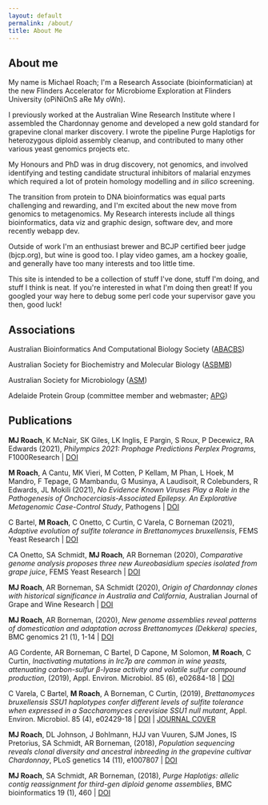 ```yaml
---
layout: default
permalink: /about/
title: About Me
---
```


## About me

My name is Michael Roach; I'm a Research Associate (bioinformatician) at the new Flinders Accelerator for Microbiome 
Exploration at Flinders University (oPiNiOnS aRe My oWn). 

I previously worked at the Australian Wine Research Institute where I assembled the Chardonnay genome and developed a
new gold standard for grapevine clonal marker discovery. I wrote the pipeline Purge Haplotigs for heterozygous diploid
assembly cleanup, and contributed to many other various yeast genomics projects etc.

My Honours and PhD was in drug discovery, not genomics, and involved identifying and testing candidate structural 
inhibitors of malarial enzymes which required a lot of protein homology modelling and _in silico_ screening.

The transition from protein to DNA bioinformatics was equal parts challenging and rewarding, and I'm excited about the
new move from genomics to metagenomics. My Research interests include all things bioinformatics, data viz and graphic 
design, software dev, and more recently webapp dev.

Outside of work I'm an enthusiast brewer and BCJP certified beer judge (bjcp.org), but wine is good too.
I play video games, am a hockey goalie, and generally have too many interests and too little time.

This site is intended to be a collection of stuff I've done, stuff I'm doing, and stuff I think is neat. 
If you're interested in what I'm doing then great!
If you googled your way here to debug some perl code your supervisor gave you then, good luck!

## Associations

Australian Bioinformatics And Computational Biology Society ([ABACBS](https://www.abacbs.org))

Australian Society for Biochemistry and Molecular Biology ([ASBMB](https://www.asbmb.org.au))

Australian Society for Microbiology ([ASM](https://www.theasm.org.au/))

Adelaide Protein Group (committee member and webmaster; [APG](https://apg.asn.au))
 

## Publications

__MJ Roach__, K McNair, SK Giles, LK Inglis, E Pargin, S Roux, P Decewicz, RA Edwards
(2021),
_Philympics 2021: Prophage Predictions Perplex Programs_,
F1000Research | [DOI](https://doi.org/10.12688/f1000research.54449.1)

__M Roach__, A Cantu, MK Vieri, M Cotten, P Kellam, M Phan, L Hoek, M Mandro, F Tepage, G Mambandu, G Musinya, A Laudisoit, R Colebunders, R Edwards, JL Mokili
(2021),
_No Evidence Known Viruses Play a Role in the Pathogenesis of Onchocerciasis-Associated Epilepsy. An Explorative Metagenomic Case-Control Study_,
Pathogens | [DOI](https://doi.org/10.3390/pathogens10070787)

C Bartel, __M Roach__, C Onetto, C Curtin, C Varela, C Borneman
(2021),
_Adaptive evolution of sulfite tolerance in Brettanomyces bruxellensis_,
FEMS Yeast Research | 
[DOI](https://doi.org/10.1093/femsyr/foab036)

CA Onetto, SA Schmidt, __MJ Roach__, AR Borneman
(2020),
_Comparative genome analysis proposes three new Aureobasidium species isolated from grape juice_,
FEMS Yeast Research |
[DOI](https://doi.org/10.1093/femsyr/foaa052)

__MJ Roach__, AR Borneman, SA Schmidt
(2020),
_Origin of Chardonnay clones with historical significance in Australia and California_,
Australian Journal of Grape and Wine Research |
[DOI](https://doi.org/10.1111/ajgw.12448)

__MJ Roach__, AR Borneman,
(2020),
_New genome assemblies reveal patterns of domestication and adaptation across Brettanomyces (Dekkera) species_,
BMC genomics 21 (1), 1-14 | 
[DOI](https://doi.org/10.1186/s12864-020-6595-z)

AG Cordente, AR Borneman, C Bartel, D Capone, M Solomon, __M Roach__, C Curtin,
_Inactivating mutations in Irc7p are common in wine yeasts, attenuating carbon-sulfur β-lyase activity and volatile sulfur compound production_,
(2019),
Appl. Environ. Microbiol. 85 (6), e02684-18 | 
[DOI](https://doi.org/10.1128/AEM.02684-18)

C Varela, C Bartel, __M Roach__, A Borneman, C Curtin,
(2019),
_Brettanomyces bruxellensis SSU1 haplotypes confer different levels of sulfite tolerance when expressed in a Saccharomyces cerevisiae SSU1 null mutant_,
Appl. Environ. Microbiol. 85 (4), e02429-18 | 
[DOI](https://doi.org/10.1128/AEM.02429-18) | [JOURNAL COVER](https://aem.asm.org/content/85/4.cover-expansion)

__MJ Roach__, DL Johnson, J Bohlmann, HJJ van Vuuren, SJM Jones, IS Pretorius, SA Schmidt, AR Borneman,
(2018),
_Population sequencing reveals clonal diversity and ancestral inbreeding in the grapevine cultivar Chardonnay_,
PLoS genetics 14 (11), e1007807 | 
[DOI](https://doi.org/10.1371/journal.pgen.1007807)

__MJ Roach__, SA Schmidt, AR Borneman,
(2018),
_Purge Haplotigs: allelic contig reassignment for third-gen diploid genome assemblies_,
BMC bioinformatics 19 (1), 460 | 
[DOI](https://doi.org/10.1186/s12859-018-2485-7)
